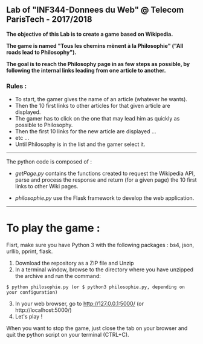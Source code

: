 ## Lab of "INF344-Donnees du Web"  @ Telecom ParisTech - 2017/2018


**The objective of this Lab is to create a game based on Wikipedia.**

**The game is named "Tous les chemins mènent à la Philosophie" ("All roads lead to Philosophy").**

**The goal is to reach the Philosophy page in as few steps as possible, by following the internal links leading from one article to another.**

### Rules :
- To start, the gamer gives the name of an article (whatever he wants).
- Then the 10 first links to other articles for that given article are displayed.
- The gamer has to click on the one that may lead him as quickly as possible to Philosophy.
- Then the first 10 links for the new article are displayed ...
- etc ...
- Until Philosophy is in the list and the gamer select it.


---

The python code is composed of :

- *getPage.py* contains the functions created to request the Wikipedia API, parse and process the response and return (for a given page) the 10 first links to other Wiki pages.

- *philosophie.py* use the Flask framework to develop the web application.

---

# To play the game :
Fisrt, make sure you have Python 3 with the following packages : bs4, json, urllib, pprint, flask.
1) Download the repository as a ZIP file and Unzip
2) In a terminal window, browse to the directory where you have unzipped the archive and run the command:
```
$ python philosophie.py (or $ python3 philosophie.py, depending on your configuration)
```
3) In your web browser, go to http://127.0.0.1:5000/ (or http://localhost:5000/)
4) Let's play !

When you want to stop the game, just close the tab on your browser and quit the python script on your terminal (CTRL+C).

